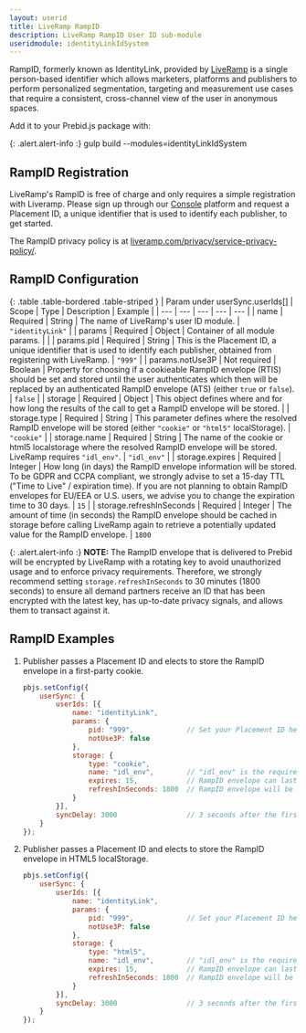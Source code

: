 ```yaml
---
layout: userid
title: LiveRamp RampID
description: LiveRamp RampID User ID sub-module
useridmodule: identityLinkIdSystem
---
```



RampID, formerly known as IdentityLink, provided by [LiveRamp](https://liveramp.com) is a single person-based identifier which allows marketers, platforms and publishers to perform personalized segmentation, targeting and measurement use cases that require a consistent, cross-channel view of the user in anonymous spaces.

Add it to your Prebid.js package with:

{: .alert.alert-info :}
gulp build --modules=identityLinkIdSystem

## RampID Registration

LiveRamp's RampID is free of charge and only requires a simple registration with Liveramp. Please sign up through our [Console](https://launch.liveramp.com) platform and request a Placement ID, a unique identifier that is used to identify each publisher, to get started.

The RampID privacy policy is at [liveramp.com/privacy/service-privacy-policy/](https://liveramp.com/privacy/service-privacy-policy/).

## RampID Configuration

{: .table .table-bordered .table-striped }
| Param under userSync.userIds[] | Scope | Type | Description | Example |
| --- | --- | --- | --- | --- |
| name | Required | String | The name of LiveRamp's user ID module. | `"identityLink"` |
| params | Required | Object | Container of all module params. |  |
| params.pid | Required | String | This is the Placement ID, a unique identifier that is used to identify each publisher, obtained from registering with LiveRamp. | `"999"` |
| params.notUse3P | Not required | Boolean | Property for choosing if a cookieable RampID envelope (RTIS) should be set and stored until the user authenticates which then will be replaced by an authenticated RampID envelope (ATS) (either `true` or `false`). | `false` |
| storage | Required | Object | This object defines where and for how long the results of the call to get a RampID envelope will be stored. |
| storage.type    | Required | String | This parameter defines where the resolved RampID envelope will be stored (either `"cookie"` or `"html5"` localStorage). | `"cookie"` |
| storage.name | Required | String | The name of the cookie or html5 localstorage where the resolved RampID envelope will be stored. LiveRamp requires `"idl_env"`. | `"idl_env"` |
| storage.expires | Required | Integer | How long (in days) the RampID envelope information will be stored. To be GDPR and CCPA compliant, we strongly advise to set a 15-day TTL ("Time to Live" / expiration time). If you are not planning to obtain RampID envelopes for EU/EEA or U.S. users, we advise you to change the expiration time to 30 days. | `15` |
| storage.refreshInSeconds | Required | Integer | The amount of time (in seconds) the RampID envelope should be cached in storage before calling LiveRamp again to retrieve a potentially updated value for the RampID envelope. | `1800`

{: .alert.alert-info :}
**NOTE:** The RampID envelope that is delivered to Prebid will be encrypted by LiveRamp with a rotating key to avoid unauthorized usage and to enforce privacy requirements. Therefore, we strongly recommend setting `storage.refreshInSeconds` to 30 minutes (1800 seconds) to ensure all demand partners receive an ID that has been encrypted with the latest key, has up-to-date privacy signals, and allows them to transact against it.

## RampID Examples

1. Publisher passes a Placement ID and elects to store the RampID envelope in a first-party cookie.

    ```javascript
    pbjs.setConfig({
        userSync: {
            userIds: [{
                name: "identityLink",
                params: {
                    pid: "999",             // Set your Placement ID here
                    notUse3P: false
                },
                storage: {
                    type: "cookie",
                    name: "idl_env",        // "idl_env" is the required storage name
                    expires: 15,            // RampID envelope can last for 15 days
                    refreshInSeconds: 1800  // RampID envelope will be updated every 30 minutes
                }
            }],
            syncDelay: 3000                 // 3 seconds after the first auction
        }
    });
    ```

2. Publisher passes a Placement ID and elects to store the RampID envelope in HTML5 localStorage.

    ```javascript
    pbjs.setConfig({
        userSync: {
            userIds: [{
                name: "identityLink",
                params: {
                    pid: "999",             // Set your Placement ID here
                    notUse3P: false
                },
                storage: {
                    type: "html5",
                    name: "idl_env",        // "idl_env" is the required storage name
                    expires: 15,            // RampID envelope can last for 15 days
                    refreshInSeconds: 1800  // RampID envelope will be updated every 30 minutes
                }
            }],
            syncDelay: 3000                 // 3 seconds after the first auction
        }
    });
    ```
